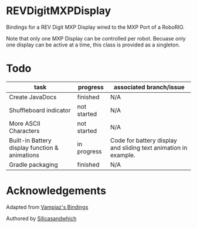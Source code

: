 # REVDigitMXPDisplay
Bindings for a REV Digit MXP Display wired to the MXP Port of a RoboRIO. 

Note that only one MXP Display can be controlled per robot. Becuase only one display can be active at a time, this class is provided as a singleton.

# Todo
| task         | progress         | associated branch/issue |
|--------------|------------------|-------------|
| Create JavaDocs | finished | N/A |
| Shuffleboard indicator | not started | N/A |
| More ASCII Characters | not started | N/A |
| Built-in Battery display function & animations | in progress | Code for battery display and sliding text animation in example.|
| Gradle packaging| finished | N/A|
 # Acknowledgements
Adapted from [Vampjaz's Bindings](https://github.com/vampjaz/REVDigitBoard)

Authored by [Silicasandwhich](https://github.com/Silicasandwhich)
